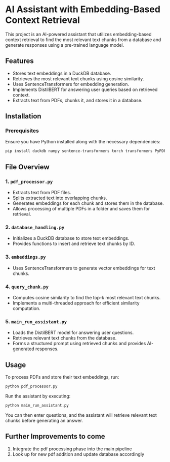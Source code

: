 # AI Assistant with Embedding-Based Context Retrieval

This project is an AI-powered assistant that utilizes embedding-based context retrieval to find the most relevant text chunks from a database and generate responses using a pre-trained language model.

## Features
- Stores text embeddings in a DuckDB database.
- Retrieves the most relevant text chunks using cosine similarity.
- Uses SentenceTransformers for embedding generation.
- Implements DistilBERT for answering user queries based on retrieved context.
- Extracts text from PDFs, chunks it, and stores it in a database.

## Installation
### Prerequisites
Ensure you have Python installed along with the necessary dependencies:
```sh
pip install duckdb numpy sentence-transformers torch transformers PyPDF2 pandas
```

## File Overview

### 1. `pdf_processor.py`
- Extracts text from PDF files.
- Splits extracted text into overlapping chunks.
- Generates embeddings for each chunk and stores them in the database.
- Allows processing of multiple PDFs in a folder and saves them for retrieval.

### 2. `database_handling.py`
- Initializes a DuckDB database to store text embeddings.
- Provides functions to insert and retrieve text chunks by ID.

### 3. `embeddings.py`
- Uses SentenceTransformers to generate vector embeddings for text chunks.

### 4. `query_chunk.py`
- Computes cosine similarity to find the top-k most relevant text chunks.
- Implements a multi-threaded approach for efficient similarity computation.

### 5. `main_run_assistant.py`
- Loads the DistilBERT model for answering user questions.
- Retrieves relevant text chunks from the database.
- Forms a structured prompt using retrieved chunks and provides AI-generated responses.


## Usage

To process PDFs and store their text embeddings, run:
```sh
python pdf_processor.py
```

Run the assistant by executing:
```sh
python main_run_assistant.py
```
You can then enter questions, and the assistant will retrieve relevant text chunks before generating an answer.


## Further Improvements to come

1. Integrate the pdf processing phase into the main pipeline
2. Look up for new pdf addition and update database accordingly
